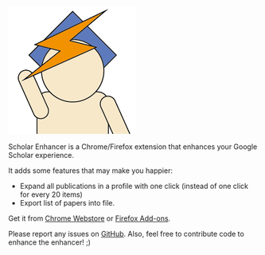![Image](/chrome/icons/icon256.png)

Scholar Enhancer is a Chrome/Firefox extension that enhances your Google Scholar experience. 

It adds some features that may make you happier:
- Expand all publications in a profile with one click (instead of one click for every 20 items)
- Export list of papers into file.

Get it from [Chrome Webstore](https://chrome.google.com/webstore/detail/scholarenhancer/nddafijbmgolhdgmpedfpadenjlemdlc) or [Firefox Add-ons](https://addons.mozilla.org/en-US/firefox/addon/scholarenhancer/).

Please report any issues on [GitHub](https://github.com/ScholarEnhancer/ScholarEnhancer).
Also, feel free to contribute code to enhance the enhancer! ;)
